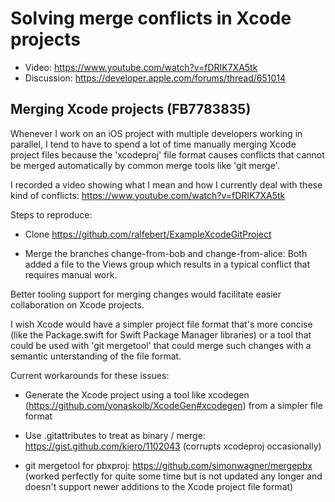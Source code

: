 # Solving merge conflicts in Xcode projects

* Video: https://www.youtube.com/watch?v=fDRIK7XA5tk
* Discussion: https://developer.apple.com/forums/thread/651014

## Merging Xcode projects (FB7783835)

Whenever I work on an iOS project with multiple developers working in parallel, I tend to have to spend a lot of time manually merging Xcode project files because the 'xcodeproj' file format causes conflicts that cannot be merged automatically by common merge tools like 'git merge'.

I recorded a video showing what I mean and how I currently deal with these kind of conflicts: https://www.youtube.com/watch?v=fDRIK7XA5tk

Steps to reproduce:

* Clone https://github.com/ralfebert/ExampleXcodeGitProject  

* Merge the branches change-from-bob and change-from-alice: Both added a file to the Views group which results in a typical conflict that requires manual work.

Better tooling support for merging changes would facilitate easier collaboration on Xcode projects.

I wish Xcode would have a simpler project file format that's more concise (like the Package.swift for Swift Package Manager libraries) or a tool that could be used with 'git mergetool' that could merge such changes with a semantic unterstanding of the file format.

Current workarounds for these issues:

* Generate the Xcode project using a tool like xcodegen (https://github.com/yonaskolb/XcodeGen#xcodegen) from a simpler file format

* Use .gitattributes to treat as binary / merge: https://gist.github.com/kiero/1102043 (corrupts xcodeproj occasionally)

* git mergetool for pbxproj: https://github.com/simonwagner/mergepbx (worked perfectly for quite some time but is not updated any longer and doesn't support newer additions to the Xcode project file format)
